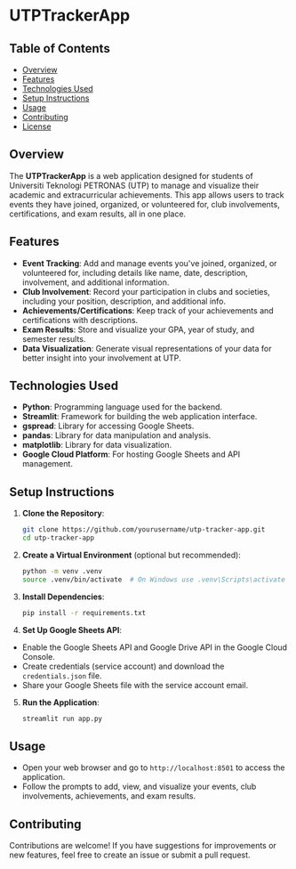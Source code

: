 # UTPTrackerApp

## Table of Contents
- [Overview](#overview)
- [Features](#features)
- [Technologies Used](#technologies-used)
- [Setup Instructions](#setup-instructions)
- [Usage](#usage)
- [Contributing](#contributing)
- [License](#license)

## Overview
The **UTPTrackerApp** is a web application designed for students of Universiti Teknologi PETRONAS (UTP) to manage and visualize their academic and extracurricular achievements. This app allows users to track events they have joined, organized, or volunteered for, club involvements, certifications, and exam results, all in one place.

## Features
- **Event Tracking**: Add and manage events you've joined, organized, or volunteered for, including details like name, date, description, involvement, and additional information.
- **Club Involvement**: Record your participation in clubs and societies, including your position, description, and additional info.
- **Achievements/Certifications**: Keep track of your achievements and certifications with descriptions.
- **Exam Results**: Store and visualize your GPA, year of study, and semester results.
- **Data Visualization**: Generate visual representations of your data for better insight into your involvement at UTP.

## Technologies Used
- **Python**: Programming language used for the backend.
- **Streamlit**: Framework for building the web application interface.
- **gspread**: Library for accessing Google Sheets.
- **pandas**: Library for data manipulation and analysis.
- **matplotlib**: Library for data visualization.
- **Google Cloud Platform**: For hosting Google Sheets and API management.

## Setup Instructions
1. **Clone the Repository**:
   ```bash
   git clone https://github.com/yourusername/utp-tracker-app.git
   cd utp-tracker-app

2. **Create a Virtual Environment** (optional but recommended):
   ```bash
   python -m venv .venv
   source .venv/bin/activate  # On Windows use .venv\Scripts\activate
   
3. **Install Dependencies**:
   ```bash
   pip install -r requirements.txt
   
4. **Set Up Google Sheets API**:
- Enable the Google Sheets API and Google Drive API in the Google Cloud Console.
- Create credentials (service account) and download the ```credentials.json``` file.
- Share your Google Sheets file with the service account email.

5. **Run the Application**:
   ```bash
   streamlit run app.py
   
## Usage

- Open your web browser and go to ```http://localhost:8501``` to access the application.
- Follow the prompts to add, view, and visualize your events, club involvements, achievements, and exam results.

## Contributing

Contributions are welcome! If you have suggestions for improvements or new features, feel free to create an issue or submit a pull request.



   